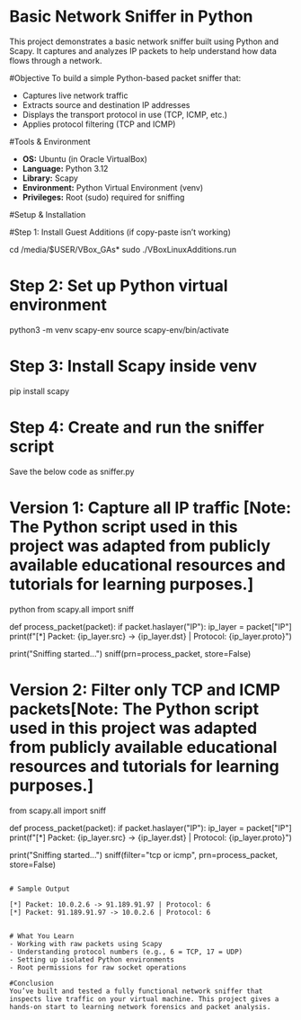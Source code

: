 # Basic Network Sniffer in Python

This project demonstrates a basic network sniffer built using Python and Scapy. It captures and analyzes IP packets to help understand how data flows through a network.

#Objective
To build a simple Python-based packet sniffer that:
- Captures live network traffic
- Extracts source and destination IP addresses
- Displays the transport protocol in use (TCP, ICMP, etc.)
- Applies protocol filtering (TCP and ICMP)

#Tools & Environment
- **OS:** Ubuntu (in Oracle VirtualBox)
- **Language:** Python 3.12
- **Library:** Scapy
- **Environment:** Python Virtual Environment (venv)
- **Privileges:** Root (sudo) required for sniffing

#Setup & Installation

#Step 1: Install Guest Additions (if copy-paste isn’t working)

cd /media/$USER/VBox_GAs*
sudo ./VBoxLinuxAdditions.run


# Step 2: Set up Python virtual environment

python3 -m venv scapy-env
source scapy-env/bin/activate


# Step 3: Install Scapy inside venv

pip install scapy


# Step 4: Create and run the sniffer script
Save the below code as sniffer.py

# Version 1: Capture all IP traffic [Note: The Python script used in this project was adapted from publicly available educational resources and tutorials for learning purposes.]
python
from scapy.all import sniff

def process_packet(packet):
    if packet.haslayer("IP"):
        ip_layer = packet["IP"]
        print(f"[*] Packet: {ip_layer.src} -> {ip_layer.dst} | Protocol: {ip_layer.proto}")

print("Sniffing started...")
sniff(prn=process_packet, store=False)

# Version 2: Filter only TCP and ICMP packets[Note: The Python script used in this project was adapted from publicly available educational resources and tutorials for learning purposes.]

from scapy.all import sniff

def process_packet(packet):
    if packet.haslayer("IP"):
        ip_layer = packet["IP"]
        print(f"[*] Packet: {ip_layer.src} -> {ip_layer.dst} | Protocol: {ip_layer.proto}")

print("Sniffing started...")
sniff(filter="tcp or icmp", prn=process_packet, store=False)
```

# Sample Output

[*] Packet: 10.0.2.6 -> 91.189.91.97 | Protocol: 6
[*] Packet: 91.189.91.97 -> 10.0.2.6 | Protocol: 6


# What You Learn
- Working with raw packets using Scapy
- Understanding protocol numbers (e.g., 6 = TCP, 17 = UDP)
- Setting up isolated Python environments
- Root permissions for raw socket operations

#Conclusion
You’ve built and tested a fully functional network sniffer that inspects live traffic on your virtual machine. This project gives a hands-on start to learning network forensics and packet analysis.